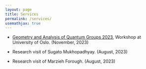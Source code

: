 ```yaml
---
layout: page
title: Services
permalink: /services/
usemathjax: true
---
```


- [Geometry and Analysis of Quantum Groups 2023](https://www.mn.uio.no/math/english/research/groups/operator-algebras/events/conferences/qg-2023/index.html), Workshop at University of
Oslo. (November, 2023)   

- Research visit of Sugato Mukhopadhyay. (August, 2023)

- Research visit of Marzieh Forough. (August, 2023)
